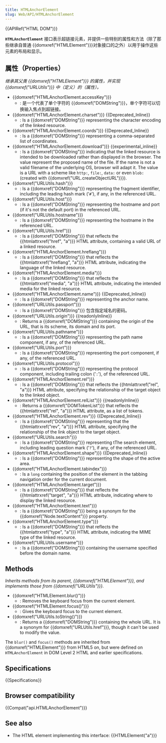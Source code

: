 ```yaml
---
title: HTMLAnchorElement
slug: Web/API/HTMLAnchorElement
---
```

{{APIRef("HTML DOM")}}

**`HTMLAnchorElement`** 接口表示超链接元素，并提供一些特别的属性和方法（除了那些继承自普通 {{domxref("HTMLElement")}}对象接口的之外）以用于操作这些元素的布局和显示。

## 属性（Properties）

_继承其父类 {{domxref("HTMLElement")}} 的属性，并实现 {{domxref("URLUtils")}} 中（定义）的（属性）。_

- {{domxref("HTMLAnchorElement.accessKey")}}
  - : 是一个代表了单个字符的 {{domxref("DOMString")}}，单个字符可以切换输入焦点到超链接。
- {{domxref("HTMLAnchorElement.charset")}} {{Deprecated_Inline}}
  - : Is a {{domxref("DOMString")}} representing the character encoding of the linked resource.
- {{domxref("HTMLAnchorElement.coords")}} {{Deprecated_Inline}}
  - : Is a {{domxref("DOMString")}} representing a comma-separated list of coordinates.
- {{domxref("HTMLAnchorElement.download")}} {{experimental_inline}}
  - : Is a {{domxref("DOMString")}} indicating that the linked resource is intended to be downloaded rather than displayed in the browser. The value represent the proposed name of the file. If the name is not a valid filename of the underlying OS, browser will adapt it. The value is a URL with a scheme like `http:`, `file:`, `data:` or even `blob:` (created with {{domxref("URL.createObjectURL")}}).
- {{domxref("URLUtils.hash")}}
  - : Is a {{domxref("DOMString")}} representing the fragment identifier, including the leading hash mark ('`#`'), if any, in the referenced URL.
- {{domxref("URLUtils.host")}}
  - : Is a {{domxref("DOMString")}} representing the hostname and port (if it's not the default port) in the referenced URL.
- {{domxref("URLUtils.hostname")}}
  - : Is a {{domxref("DOMString")}} representing the hostname in the referenced URL.
- {{domxref("URLUtils.href")}}
  - : Is a {{domxref("DOMString")}} that reflects the {{htmlattrxref("href", "a")}} HTML attribute, containing a valid URL of a linked resource.
- {{domxref("HTMLAnchorElement.hreflang")}}
  - : Is a {{domxref("DOMString")}} that reflects the {{htmlattrxref("hreflang", "a")}} HTML attribute, indicating the language of the linked resource.
- {{domxref("HTMLAnchorElement.media")}}
  - : Is a {{domxref("DOMString")}} that reflects the {{htmlattrxref("media", "a")}} HTML attribute, indicating the intended media for the linked resource.
- {{domxref("HTMLAnchorElement.name")}} {{Deprecated_Inline}}
  - : Is a {{domxref("DOMString")}} representing the anchor name.
- {{domxref("URLUtils.passport")}}
  - : Is a {{domxref("DOMString")}} 包含指定域名的密码。
- {{domxref("URLUtils.origin")}} {{readonlyInline}}
  - : Returns a {{domxref("DOMString")}} containing the origin of the URL, that is its scheme, its domain and its port.
- {{domxref("URLUtils.pathname")}}
  - : Is a {{domxref("DOMString")}} representing the path name component, if any, of the referenced URL.
- {{domxref("URLUtils.port")}}
  - : Is a {{domxref("DOMString")}} representing the port component, if any, of the referenced URL.
- {{domxref("URLUtils.protocol")}}
  - : Is a {{domxref("DOMString")}} representing the protocol component, including trailing colon ('`:`'), of the referenced URL.
- {{domxref("HTMLAnchorElement.rel")}}
  - : Is a {{domxref("DOMString")}} that reflects the {{htmlattrxref("rel", "a")}} HTML attribute, specifying the relationship of the target object to the linked object.
- {{domxref("HTMLAnchorElement.relList")}} {{readonlyInline}}
  - : Returns a {{domxref("DOMTokenList")}} that reflects the {{htmlattrxref("rel", "a")}} HTML attribute, as a list of tokens.
- {{domxref("HTMLAnchorElement.rev")}} {{Deprecated_Inline}}
  - : Is a {{domxref("DOMString")}} representing that the {{htmlattrxref("rev", "a")}} HTML attribute, specifying the relationship of the link object to the target object.
- {{domxref("URLUtils.search")}}
  - : Is a {{domxref("DOMString")}} representing tThe search element, including leading question mark ('`?`'), if any, of the referenced URL.
- {{domxref("HTMLAnchorElement.shape")}} {{Deprecated_Inline}}
  - : Is a {{domxref("DOMString")}} representing the shape of the active area.
- {{domxref("HTMLAnchorElement.tabindex")}}
  - : Is a `long` containing the position of the element in the tabbing navigation order for the current document.
- {{domxref("HTMLAnchorElement.target")}}
  - : Is a {{domxref("DOMString")}} that reflects the {{htmlattrxref("target", "a")}} HTML attribute, indicating where to display the linked resource.
- {{domxref("HTMLAnchorElement.text")}}
  - : Is a {{domxref("DOMString")}} being a synonym for the {{domxref("Node.textContent")}} property.
- {{domxref("HTMLAnchorElement.type")}}
  - : Is a {{domxref("DOMString")}} that reflects the {{htmlattrxref("type", "a")}} HTML attribute, indicating the MIME type of the linked resource.
- {{domxref("URLUtils.username")}}
  - : Is a {{domxref("DOMString")}} containing the username specified before the domain name.

## Methods

_Inherits methods from its parent, {{domxref("HTMLElement")}},_ _and implements those from {{domxref("URLUtils")}}._

- {{domxref("HTMLElement.blur()")}}
  - : Removes the keyboard focus from the current element.
- {{domxref("HTMLElement.focus()")}}
  - : Gives the keyboard focus to the current element.
- {{domxref("URLUtils.toString()")}}
  - : Returns a {{domxref("DOMString")}} containing the whole URL. It is a synonym for {{domxref("URLUtils.href")}}, though it can't be used to modify the value.

The `blur()` and `focus()` methods are inherited from {{domxref("HTMLElement")}} from HTML5 on, but were defined on `HTMLAnchorElement` in DOM Level 2 HTML and earlier specifications.

## Specifications

{{Specifications}}

## Browser compatibility

{{Compat("api.HTMLAnchorElement")}}

## See also

- The HTML element implementing this interface: {{HTMLElement("a")}}
